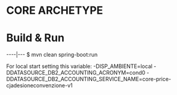 # CORE ARCHETYPE

# Build & Run
----|---
	$ mvn clean spring-boot:run
	
	
For local start setting this variable:
-DISP_AMBIENTE=local
-DDATASOURCE_DB2_ACCOUNTING_ACRONYM=cond0
-DDATASOURCE_DB2_ACCOUNTING_SERVICE_NAME=core-price-cjadesioneconvenzione-v1